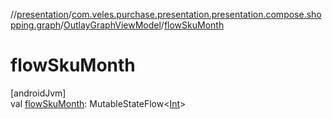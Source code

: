 //[presentation](../../../index.md)/[com.veles.purchase.presentation.presentation.compose.shopping.graph](../index.md)/[OutlayGraphViewModel](index.md)/[flowSkuMonth](flow-sku-month.md)

# flowSkuMonth

[androidJvm]\
val [flowSkuMonth](flow-sku-month.md): MutableStateFlow&lt;[Int](https://kotlinlang.org/api/latest/jvm/stdlib/kotlin/-int/index.html)&gt;

